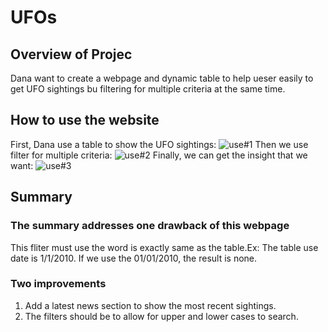 # UFOs
## Overview of Projec
Dana want to create a webpage and dynamic table to help ueser easily to get UFO sightings bu filtering for multiple criteria at the same time.

## How to use the website
First, Dana use a table to show the UFO sightings:
![use#1](static/images/use#1.png)
Then we use filter for multiple criteria:
![use#2](static/images/use#2.png)
Finally, we can get the insight that we want:
![use#3](static/images/use#3.png)

## Summary

### The summary addresses one drawback of this webpage
This fliter must use the word is exactly same as the table.Ex: The table use date is 1/1/2010. If we use the 01/01/2010, the result is none. 
### Two improvements
1. Add a latest news section to show the most recent sightings.
2. The filters should be to allow for upper and lower cases to search.


